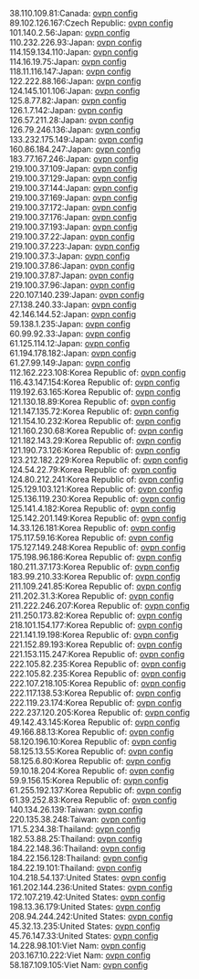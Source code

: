 38.110.109.81:Canada: [ovpn config](vpn/38_110_109_81.ovpn)  
89.102.126.167:Czech Republic: [ovpn config](vpn/89_102_126_167.ovpn)  
101.140.2.56:Japan: [ovpn config](vpn/101_140_2_56.ovpn)  
110.232.226.93:Japan: [ovpn config](vpn/110_232_226_93.ovpn)  
114.159.134.110:Japan: [ovpn config](vpn/114_159_134_110.ovpn)  
114.16.19.75:Japan: [ovpn config](vpn/114_16_19_75.ovpn)  
118.11.116.147:Japan: [ovpn config](vpn/118_11_116_147.ovpn)  
122.222.88.166:Japan: [ovpn config](vpn/122_222_88_166.ovpn)  
124.145.101.106:Japan: [ovpn config](vpn/124_145_101_106.ovpn)  
125.8.77.82:Japan: [ovpn config](vpn/125_8_77_82.ovpn)  
126.1.7.142:Japan: [ovpn config](vpn/126_1_7_142.ovpn)  
126.57.211.28:Japan: [ovpn config](vpn/126_57_211_28.ovpn)  
126.79.246.136:Japan: [ovpn config](vpn/126_79_246_136.ovpn)  
133.232.175.149:Japan: [ovpn config](vpn/133_232_175_149.ovpn)  
160.86.184.247:Japan: [ovpn config](vpn/160_86_184_247.ovpn)  
183.77.167.246:Japan: [ovpn config](vpn/183_77_167_246.ovpn)  
219.100.37.109:Japan: [ovpn config](vpn/219_100_37_109.ovpn)  
219.100.37.129:Japan: [ovpn config](vpn/219_100_37_129.ovpn)  
219.100.37.144:Japan: [ovpn config](vpn/219_100_37_144.ovpn)  
219.100.37.169:Japan: [ovpn config](vpn/219_100_37_169.ovpn)  
219.100.37.172:Japan: [ovpn config](vpn/219_100_37_172.ovpn)  
219.100.37.176:Japan: [ovpn config](vpn/219_100_37_176.ovpn)  
219.100.37.193:Japan: [ovpn config](vpn/219_100_37_193.ovpn)  
219.100.37.22:Japan: [ovpn config](vpn/219_100_37_22.ovpn)  
219.100.37.223:Japan: [ovpn config](vpn/219_100_37_223.ovpn)  
219.100.37.3:Japan: [ovpn config](vpn/219_100_37_3.ovpn)  
219.100.37.86:Japan: [ovpn config](vpn/219_100_37_86.ovpn)  
219.100.37.87:Japan: [ovpn config](vpn/219_100_37_87.ovpn)  
219.100.37.96:Japan: [ovpn config](vpn/219_100_37_96.ovpn)  
220.107.140.239:Japan: [ovpn config](vpn/220_107_140_239.ovpn)  
27.138.240.33:Japan: [ovpn config](vpn/27_138_240_33.ovpn)  
42.146.144.52:Japan: [ovpn config](vpn/42_146_144_52.ovpn)  
59.138.1.235:Japan: [ovpn config](vpn/59_138_1_235.ovpn)  
60.99.92.33:Japan: [ovpn config](vpn/60_99_92_33.ovpn)  
61.125.114.12:Japan: [ovpn config](vpn/61_125_114_12.ovpn)  
61.194.178.182:Japan: [ovpn config](vpn/61_194_178_182.ovpn)  
61.27.99.149:Japan: [ovpn config](vpn/61_27_99_149.ovpn)  
112.162.223.108:Korea Republic of: [ovpn config](vpn/112_162_223_108.ovpn)  
116.43.147.154:Korea Republic of: [ovpn config](vpn/116_43_147_154.ovpn)  
119.192.63.165:Korea Republic of: [ovpn config](vpn/119_192_63_165.ovpn)  
121.130.18.89:Korea Republic of: [ovpn config](vpn/121_130_18_89.ovpn)  
121.147.135.72:Korea Republic of: [ovpn config](vpn/121_147_135_72.ovpn)  
121.154.10.232:Korea Republic of: [ovpn config](vpn/121_154_10_232.ovpn)  
121.160.230.68:Korea Republic of: [ovpn config](vpn/121_160_230_68.ovpn)  
121.182.143.29:Korea Republic of: [ovpn config](vpn/121_182_143_29.ovpn)  
121.190.73.126:Korea Republic of: [ovpn config](vpn/121_190_73_126.ovpn)  
123.212.182.229:Korea Republic of: [ovpn config](vpn/123_212_182_229.ovpn)  
124.54.22.79:Korea Republic of: [ovpn config](vpn/124_54_22_79.ovpn)  
124.80.212.241:Korea Republic of: [ovpn config](vpn/124_80_212_241.ovpn)  
125.129.103.121:Korea Republic of: [ovpn config](vpn/125_129_103_121.ovpn)  
125.136.119.230:Korea Republic of: [ovpn config](vpn/125_136_119_230.ovpn)  
125.141.4.182:Korea Republic of: [ovpn config](vpn/125_141_4_182.ovpn)  
125.142.201.149:Korea Republic of: [ovpn config](vpn/125_142_201_149.ovpn)  
14.33.126.181:Korea Republic of: [ovpn config](vpn/14_33_126_181.ovpn)  
175.117.59.16:Korea Republic of: [ovpn config](vpn/175_117_59_16.ovpn)  
175.127.149.248:Korea Republic of: [ovpn config](vpn/175_127_149_248.ovpn)  
175.198.96.186:Korea Republic of: [ovpn config](vpn/175_198_96_186.ovpn)  
180.211.37.173:Korea Republic of: [ovpn config](vpn/180_211_37_173.ovpn)  
183.99.210.33:Korea Republic of: [ovpn config](vpn/183_99_210_33.ovpn)  
211.109.241.85:Korea Republic of: [ovpn config](vpn/211_109_241_85.ovpn)  
211.202.31.3:Korea Republic of: [ovpn config](vpn/211_202_31_3.ovpn)  
211.222.246.207:Korea Republic of: [ovpn config](vpn/211_222_246_207.ovpn)  
211.250.173.82:Korea Republic of: [ovpn config](vpn/211_250_173_82.ovpn)  
218.101.154.177:Korea Republic of: [ovpn config](vpn/218_101_154_177.ovpn)  
221.141.19.198:Korea Republic of: [ovpn config](vpn/221_141_19_198.ovpn)  
221.152.89.193:Korea Republic of: [ovpn config](vpn/221_152_89_193.ovpn)  
221.153.115.247:Korea Republic of: [ovpn config](vpn/221_153_115_247.ovpn)  
222.105.82.235:Korea Republic of: [ovpn config](vpn/222_105_82_235.ovpn)  
222.105.82.235:Korea Republic of: [ovpn config](vpn/222_105_82_235.ovpn)  
222.107.218.105:Korea Republic of: [ovpn config](vpn/222_107_218_105.ovpn)  
222.117.138.53:Korea Republic of: [ovpn config](vpn/222_117_138_53.ovpn)  
222.119.23.174:Korea Republic of: [ovpn config](vpn/222_119_23_174.ovpn)  
222.237.120.205:Korea Republic of: [ovpn config](vpn/222_237_120_205.ovpn)  
49.142.43.145:Korea Republic of: [ovpn config](vpn/49_142_43_145.ovpn)  
49.166.88.13:Korea Republic of: [ovpn config](vpn/49_166_88_13.ovpn)  
58.120.196.10:Korea Republic of: [ovpn config](vpn/58_120_196_10.ovpn)  
58.125.13.55:Korea Republic of: [ovpn config](vpn/58_125_13_55.ovpn)  
58.125.6.80:Korea Republic of: [ovpn config](vpn/58_125_6_80.ovpn)  
59.10.18.204:Korea Republic of: [ovpn config](vpn/59_10_18_204.ovpn)  
59.9.156.15:Korea Republic of: [ovpn config](vpn/59_9_156_15.ovpn)  
61.255.192.137:Korea Republic of: [ovpn config](vpn/61_255_192_137.ovpn)  
61.39.252.83:Korea Republic of: [ovpn config](vpn/61_39_252_83.ovpn)  
140.134.26.139:Taiwan: [ovpn config](vpn/140_134_26_139.ovpn)  
220.135.38.248:Taiwan: [ovpn config](vpn/220_135_38_248.ovpn)  
171.5.234.38:Thailand: [ovpn config](vpn/171_5_234_38.ovpn)  
182.53.88.25:Thailand: [ovpn config](vpn/182_53_88_25.ovpn)  
184.22.148.36:Thailand: [ovpn config](vpn/184_22_148_36.ovpn)  
184.22.156.128:Thailand: [ovpn config](vpn/184_22_156_128.ovpn)  
184.22.19.101:Thailand: [ovpn config](vpn/184_22_19_101.ovpn)  
104.218.54.137:United States: [ovpn config](vpn/104_218_54_137.ovpn)  
161.202.144.236:United States: [ovpn config](vpn/161_202_144_236.ovpn)  
172.107.219.42:United States: [ovpn config](vpn/172_107_219_42.ovpn)  
198.13.36.179:United States: [ovpn config](vpn/198_13_36_179.ovpn)  
208.94.244.242:United States: [ovpn config](vpn/208_94_244_242.ovpn)  
45.32.13.235:United States: [ovpn config](vpn/45_32_13_235.ovpn)  
45.76.147.33:United States: [ovpn config](vpn/45_76_147_33.ovpn)  
14.228.98.101:Viet Nam: [ovpn config](vpn/14_228_98_101.ovpn)  
203.167.10.222:Viet Nam: [ovpn config](vpn/203_167_10_222.ovpn)  
58.187.109.105:Viet Nam: [ovpn config](vpn/58_187_109_105.ovpn)  
